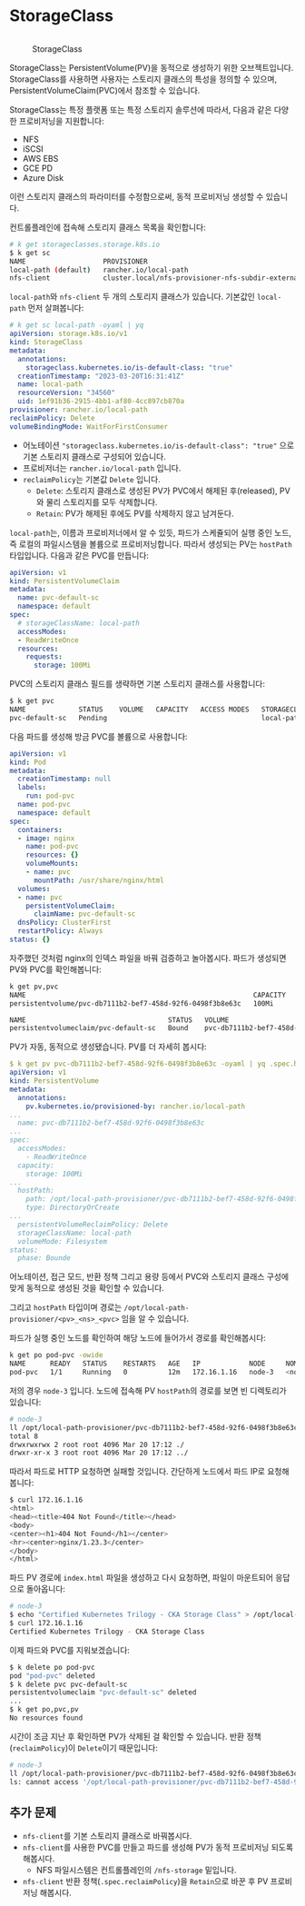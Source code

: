 # StorageClass
<figure><img src="../../.gitbook/assets/cka/storage/storage-class.jpeg" alt=""><figcaption><p>StorageClass</p></figcaption></figure>

StorageClass는 PersistentVolume(PV)을 동적으로 생성하기 위한 오브젝트입니다. StorageClass를 사용하면 사용자는 스토리지 클래스의 특성을 정의할 수 있으며, PersistentVolumeClaim(PVC)에서 참조할 수 있습니다.

StorageClass는 특정 플랫폼 또는 특정 스토리지 솔루션에 따라서, 다음과 같은 다양한 프로비저닝을 지원합니다:
 - NFS
 - iSCSI
 - AWS EBS
 - GCE PD
 - Azure Disk

 이런 스토리지 클래스의 파라미터를 수정함으로써, 동적 프로비저닝 생성할 수 있습니다.

컨트롤플레인에 접속해 스토리지 클래스 목록을 확인합니다:
```sh
# k get storageclasses.storage.k8s.io
$ k get sc
NAME                   PROVISIONER                                                     RECLAIMPOLICY   VOLUMEBINDINGMODE      ALLOWVOLUMEEXPANSION   AGE
local-path (default)   rancher.io/local-path                                           Delete          WaitForFirstConsumer   false                  64s
nfs-client             cluster.local/nfs-provisioner-nfs-subdir-external-provisioner   Delete          Immediate              true                   59s
```

`local-path`와 `nfs-client` 두 개의 스토리지 클래스가 있습니다. 기본값인 `local-path` 먼저 살펴봅니다:
```yaml
# k get sc local-path -oyaml | yq
apiVersion: storage.k8s.io/v1
kind: StorageClass
metadata:
  annotations:
    storageclass.kubernetes.io/is-default-class: "true"
  creationTimestamp: "2023-03-20T16:31:41Z"
  name: local-path
  resourceVersion: "34560"
  uid: 1ef91b36-2915-4bb1-af80-4cc897cb870a
provisioner: rancher.io/local-path
reclaimPolicy: Delete
volumeBindingMode: WaitForFirstConsumer
```
- 어노테이션 `"storageclass.kubernetes.io/is-default-class": "true"` 으로 기본 스토리지 클래스로 구성되어 있습니다.
- 프로비저너는 `rancher.io/local-path` 입니다.
- `reclaimPolicy`는 기본값 `Delete` 입니다.
  - `Delete`: 스토리지 클래스로 생성된 PV가 PVC에서 해제된 후(released), PV와 물리 스토리지를 모두 삭제합니다.
  - `Retain`: PV가 해제된 후에도 PV를 삭제하지 않고 남겨둔다.

`local-path`는, 이름과 프로비저너에서 알 수 있듯, 파드가 스케쥴되어 실행 중인 노드, 즉 로컬의 파일시스템을 볼륨으로 프로비저닝합니다. 따라서 생성되는 PV는 `hostPath` 타입입니다. 다음과 같은 PVC를 만듭니다:

```yaml
apiVersion: v1
kind: PersistentVolumeClaim
metadata:
  name: pvc-default-sc
  namespace: default
spec:
  # storageClassName: local-path
  accessModes:
  - ReadWriteOnce
  resources:
    requests:
      storage: 100Mi
```

PVC의 스토리지 클래스 필드를 생략하면 기본 스토리지 클래스를 사용합니다:
```sh
$ k get pvc
NAME             STATUS    VOLUME   CAPACITY   ACCESS MODES   STORAGECLASS   AGE
pvc-default-sc   Pending                                      local-path     4s
```

다음 파드를 생성해 방금 PVC를 볼륨으로 사용합니다:
```yaml
apiVersion: v1
kind: Pod
metadata:
  creationTimestamp: null
  labels:
    run: pod-pvc
  name: pod-pvc
  namespace: default
spec:
  containers:
  - image: nginx
    name: pod-pvc
    resources: {}
    volumeMounts:
    - name: pvc
      mountPath: /usr/share/nginx/html
  volumes:
  - name: pvc
    persistentVolumeClaim:
      claimName: pvc-default-sc
  dnsPolicy: ClusterFirst
  restartPolicy: Always
status: {}
```

자주했던 것처럼 nginx의 인덱스 파일을 바꿔 검증하고 놀아봅시다. 파드가 생성되면 PV와 PVC를 확인해봅니다:
```sh
k get pv,pvc
NAME                                                        CAPACITY   ACCESS MODES   RECLAIM POLICY   STATUS   CLAIM                    STORAGECLASS   REASON   AGE
persistentvolume/pvc-db7111b2-bef7-458d-92f6-0498f3b8e63c   100Mi      RWO            Delete           Bound    default/pvc-default-sc   local-path              2m23s

NAME                                   STATUS   VOLUME                                     CAPACITY   ACCESS MODES   STORAGECLASS   AGE
persistentvolumeclaim/pvc-default-sc   Bound    pvc-db7111b2-bef7-458d-92f6-0498f3b8e63c   100Mi      RWO            local-path     2m45s
```

PV가 자동, 동적으로 생성됐습니다. PV를 더 자세히 봅시다:
```yaml
$ k get pv pvc-db7111b2-bef7-458d-92f6-0498f3b8e63c -oyaml | yq .spec.hostPath
apiVersion: v1
kind: PersistentVolume
metadata:
  annotations:
    pv.kubernetes.io/provisioned-by: rancher.io/local-path
...
  name: pvc-db7111b2-bef7-458d-92f6-0498f3b8e63c
...
spec:
  accessModes:
    - ReadWriteOnce
  capacity:
    storage: 100Mi
...
  hostPath:
    path: /opt/local-path-provisioner/pvc-db7111b2-bef7-458d-92f6-0498f3b8e63c_default_pvc-default-sc
    type: DirectoryOrCreate
...
  persistentVolumeReclaimPolicy: Delete
  storageClassName: local-path
  volumeMode: Filesystem
status:
  phase: Bounde
```

어노테이션, 접근 모드, 반환 정책 그리고 용량 등에서 PVC와 스토리지 클래스 구성에 맞게 동적으로 생성된 것을 확인할 수 있습니다.

그리고 `hostPath` 타입이며 경로는 `/opt/local-path-provisioner/<pv>_<ns>_<pvc>` 임을 알 수 있습니다.

파드가 실행 중인 노드를 확인하여 해당 노드에 들어가서 경로를 확인해봅시다:
```sh
k get po pod-pvc -owide
NAME      READY   STATUS    RESTARTS   AGE   IP            NODE     NOMINATED NODE   READINESS GATES
pod-pvc   1/1     Running   0          12m   172.16.1.16   node-3   <none>           <none>
```

저의 경우 `node-3` 입니다. 노드에 접속해 PV `hostPath`의 경로를 보면 빈 디렉토리가 있습니다:
```sh
# node-3
ll /opt/local-path-provisioner/pvc-db7111b2-bef7-458d-92f6-0498f3b8e63c_default_pvc-default-sc
total 8
drwxrwxrwx 2 root root 4096 Mar 20 17:12 ./
drwxr-xr-x 3 root root 4096 Mar 20 17:12 ../
```

따라서 파드로 HTTP 요청하면 실패할 것입니다. 간단하게 노드에서 파드 IP로 요청해봅니다:
```sh
$ curl 172.16.1.16
<html>
<head><title>404 Not Found</title></head>
<body>
<center><h1>404 Not Found</h1></center>
<hr><center>nginx/1.23.3</center>
</body>
</html>
```

파드 PV 경로에 `index.html` 파일을 생성하고 다시 요청하면, 파일이 마운트되어 응답으로 돌아옵니다:
```sh
# node-3
$ echo "Certified Kubernetes Trilogy - CKA Storage Class" > /opt/local-path-provisioner/pvc-db7111b2-bef7-458d-92f6-0498f3b8e63c_default_pvc-default-sc/index.html
$ curl 172.16.1.16
Certified Kubernetes Trilogy - CKA Storage Class
```

이제 파드와 PVC를 지워보겠습니다:
```sh
$ k delete po pod-pvc
pod "pod-pvc" deleted
$ k delete pvc pvc-default-sc
persistentvolumeclaim "pvc-default-sc" deleted
...
$ k get po,pvc,pv
No resources found
```

시간이 조금 지난 후 확인하면 PV가 삭제된 걸 확인할 수 있습니다. 반환 정책(`reclaimPolicy`)이 `Delete`이기 때문입니다:
```sh
# node-3
ll /opt/local-path-provisioner/pvc-db7111b2-bef7-458d-92f6-0498f3b8e63c_default_pvc-default-sc/
ls: cannot access '/opt/local-path-provisioner/pvc-db7111b2-bef7-458d-92f6-0498f3b8e63c_default_pvc-default-sc/': No such file or directory
```

## 추가 문제
- `nfs-client`를 기본 스토리지 클래스로 바꿔봅시다.
- `nfs-client`를 사용한 PVC를 만들고 파드를 생성해 PV가 동적 프로비저닝 되도록 해봅시다.
  - NFS 파일시스템은 컨트롤플레인의 `/nfs-storage` 밑입니다.
- `nfs-client` 반환 정책(`.spec.reclaimPolicy`)을 `Retain`으로 바꾼 후 PV 프로비저닝 해봅시다.
